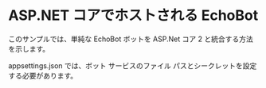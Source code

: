 ﻿# ASP.NET コアでホストされる EchoBot
このサンプルでは、単純な EchoBot ボットを ASP.Net コア 2 と統合する方法を示します。

appsettings.json では、ボット サービスのファイル パスとシークレットを設定する必要があります。